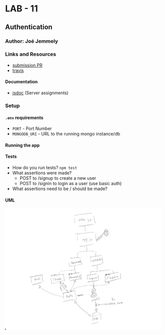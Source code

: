 # LAB - 11

## Authentication

### Author: Joé Jemmely

### Links and Resources

- [submission PR](https://github.com/401-advanced-javascript-joejemmely/lab-11/pull/1)
- [travis](https://travis-ci.com/401-advanced-javascript-joejemmely/lab-11)

#### Documentation

- [jsdoc](https://lab-11-jj.herokuapp.com/docs/) (Server assignments)

### Setup

#### `.env` requirements

- `PORT` - Port Number
- `MONGODB_URI` - URL to the running mongo instance/db

#### Running the app

#### Tests

- How do you run tests? `npm test`
- What assertions were made?
  - POST to /signup to create a new user
  - POST to /signin to login as a user (use basic auth)
- What assertions need to be / should be made?

#### UML

![uml](./uml-lab-11.jpg)
